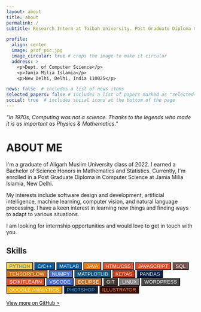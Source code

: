 ```yaml
---
layout: about
title: about
permalink: /
subtitle: Research Intern at Taibah University. Post Graduate Diploma CS at JMI.

profile:
  align: center
  image: prof_pic.jpg
  image_circular: true # crops the image to make it circular
  address: >
    <p>Dept. of Computer Science</p>
    <p>Jamia Milia Islamia</p>
    <p>New Delhi, Delhi, India 110025</p>

news: false  # includes a list of news items
selected_papers: false # includes a list of papers marked as "selected={true}"
social: true  # includes social icons at the bottom of the page
---
```


*"In 1970s, Computing was not a science. Thanks to the legends who made it is as important as Physics & Mathematics."*

# ABOUT ME

I'm a graduate of Aligarh Muslim University class of 2022. I earned a Bachelor of Science Honors in Mathematics and Statistics. Currently, I'm enrolled in a Post Graduate Diploma in Computer Science at Jamia Milia Islamia, New Delhi.

My interests include software design and development, artificial intelligence, machine learning, computer vision, and natural language processing. I have a keen interest in learning new things and finding ways to adapt to various situations.

I am looking for internship opportunities and would love to get in touch with you.

<link rel='stylesheet' href='https://cdn-uicons.flaticon.com/uicons-brands/css/uicons-brands.css'>
    <link rel='stylesheet' href='https://cdn-uicons.flaticon.com/uicons-regular-rounded/css/uicons-regular-rounded.css'>
<div class="row">
                                    <section class="clients col-md-12 graybg padding_45 padbot_45">
                                        <div class="section-title bottom_30"><span></span>
                                            <h2>Skills</h2>
                                        </div>
                                        <div class="my_text" style="width: auto;">
                                            <button class="button" style="background-color: #ffd140; color: #3776ab;"><i
                                                    class="fa-brands fa-python"></i> PYTHON</button>
                                            <button class="button"
                                                style="background-color: #00599c; color: #ffffff;">C/C++</button>
                                            <button class="button"
                                                style="background-color: #00599c; color: #ffffff;">MATLAB</button>
                                            <button class="button" style="background-color: #f37908; color: #ffffff;"><i
                                                    class="fa-brands fa-java"></i> JAVA</button>
                                            <button class="button" style="background-color: #e44d26; color: #ffffff;"><i
                                                    class="fa-brands fa-html5"></i> HTML/CSS</button>
                                            <button class="button" style="background-color: #e44d26; color: #ffffff;"><i
                                                    class="fa-brands fa-js"></i> JAVASCRIPT</button>
                                            <button class="button" style="background-color: #775249; color: #ffffff;"><i
                                                    class="fa-solid fa-database"></i> SQL</button>
                                            <button class="button"
                                                style="background-color: #ca6b12; color: #ffffff;">TENSORFLOW</button>
                                            <button class="button"
                                                style="background-color: #4d77cf; color: #ffffff;">NUMPY</button>
                                            <button class="button"
                                                style="background-color: #11557c; color: #ffffff;">MATPLOTLIB</button>
                                            <button class="button"
                                                style="background-color: #cc3914; color: #ffffff;">KERAS</button>
                                            <button class="button"
                                                style="background-color: #081f49; color: #ffffff;">PANDAS</button>
                                            <button class="button"
                                                style="background-color: #e44d26; color: #ffffff;">SCIKITLEARN</button>
                                            <button class="button"
                                                style="background-color: #4169d8; color: #ffffff;">VSCODE</button>
                                            <button class="button"
                                                style="background-color: #c06d24; color: #ffffff;">ECLIPSE</button>
                                            <button class="button" style="background-color: #413932; color: #ffffff;"><i
                                                    class="fa fa-git"></i> GIT</button>
                                            <button class="button" style="background-color: #807e7c; color: #ffffff;"><i
                                                    class="fa-brands fa-linux"></i> LINUX</button>
                                            <button class="button" style="background-color: #464646; color: #ffffff;"><i
                                                    class="fa-brands fa-wordpress"></i> WORDPRESS</button>
                                            <button class="button" style="background-color: #f8ab00; color: #ffffff;"><i
                                                    class="fa-solid fa-cloud"></i> GOOGLE
                                                ANALYTICS</button>
                                            <button class="button" 
                                                style="background-color: #001e36; color: #31a8ff;"></i> PHOTSHOP</button>
                                            <button class="button"
                                                style="background-color: #330000; color: #ff9a00;">ILLUSTRATOR</button>
                                        </div>
                                        <br>
                                        <div><a href="https://github.com/mohammadnajeeb" target="_blank"
                                                style="color: black; font-size: small;">View more on GitHub ></a></div>
                                    </section>
                                </div>